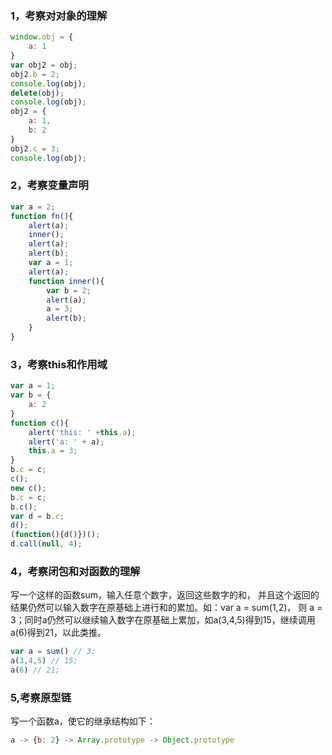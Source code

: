 ### 1，考察对对象的理解

```javascript
window.obj = {
    a: 1
}
var obj2 = obj;
obj2.b = 2;
console.log(obj);
delete(obj);
console.log(obj);
obj2 = {
    a: 1,
    b: 2
}
obj2.c = 3;
console.log(obj);
```

### 2，考察变量声明

```javascript
var a = 2;
function fn(){
    alert(a);
    inner();
    alert(a);
    alert(b);
    var a = 1;
    alert(a);
    function inner(){
        var b = 2;
        alert(a);
        a = 3;
        alert(b);
    }
}
```

### 3，考察this和作用域

```javascript
var a = 1;
var b = {
    a: 2
}
function c(){
    alert('this: ' +this.a);
    alert('a: ' + a);
    this.a = 3;
}
b.c = c;
c();
new c();
b.c = c;
b.c();
var d = b.c;
d();
(function(){d()})();
d.call(null, 4);
```


### 4，考察闭包和对函数的理解
写一个这样的函数sum，输入任意个数字，返回这些数字的和，
并且这个返回的结果仍然可以输入数字在原基础上进行和的累加。如：var a = sum(1,2)，
则 a = 3；同时a仍然可以继续输入数字在原基础上累加，如a(3,4,5)得到15，继续调用
a(6)得到21，以此类推。
```javascript
var a = sum() // 3;
a(3,4,5) // 15;
a(6) // 21;
```

### 5,考察原型链
写一个函数a，使它的继承结构如下：
```javascript
a -> {b: 2} -> Array.prototype -> Object.prototype
```
